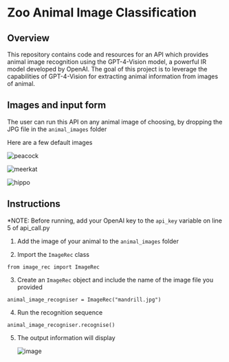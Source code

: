 # Zoo Animal Image Classification

## Overview

This repository contains code and resources for an API which provides animal image recognition using the GPT-4-Vision model, a powerful IR model developed by OpenAI. The goal of this project is to leverage the capabilities of GPT-4-Vision for extracting animal information from images of animal.

## Images and input form

The user can run this API on any animal image of choosing, by dropping the JPG file in the `animal_images` folder

Here are a few default images

![peacock](https://github.com/immanuel-rajadurai/zoo-img-classifier/assets/91907788/dd129876-894c-4b3a-958a-fcf13aacc33c)

![meerkat](https://github.com/immanuel-rajadurai/zoo-img-classifier/assets/91907788/0b060958-dc37-4290-842c-bb89bc99150e)

![hippo](https://github.com/immanuel-rajadurai/zoo-img-classifier/assets/91907788/04e558e2-5114-4932-9413-f52e002692b2)

## Instructions

*NOTE: Before running, add your OpenAI key to the `api_key` variable on line 5 of api_call.py 

1) Add the image of your animal to the `animal_images` folder

2) Import the `ImageRec` class
   
`from image_rec import ImageRec`

3) Create an `ImageRec` object and include the name of the image file you provided

`animal_image_recogniser = ImageRec("mandrill.jpg")`

4) Run the recognition sequence
   
`animal_image_recogniser.recognise()`

5) The output information will display

   ![image](https://github.com/immanuel-rajadurai/zoo-img-classifier/assets/91907788/074d76f7-b435-4e88-aa13-5a39ddeaa8ba)







